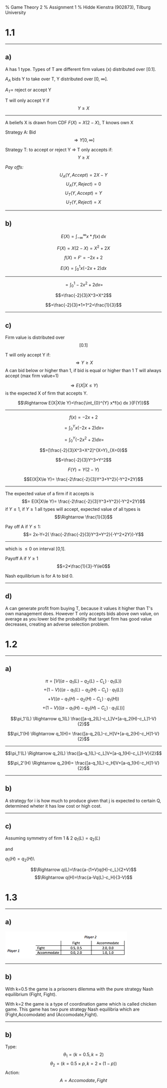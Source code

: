 % Game Theory 2
% Assignment 1
% Hidde Kienstra (902873), Tilburg University

1.1 
================

----

a)
----

A has 1 type. Types of T are different firm values (x) distributed over [0.1]. 

$A_A$ bids Y to take over T, Y distributed over [0, $\infty$]. 

$A_T$= reject or accept Y 

T will only accept Y if $$Y\ge X$$

--------

A beliefs X is drawn from CDF $F(X)=X(2-X)$, T knows own X

Strategy A: Bid $$\Rightarrow Y [0, {\infty}]$$

Strategy T: to accept or reject Y $\Rightarrow$ T only accepts if: $$Y\ge X$$

*Pay offs:* 
$$U_A(Y, Accept)=2X-Y$$
$$U_A(Y, Reject)=0$$
$$U_T(Y, Accept)=Y$$
$$U_T(Y, Reject)=X$$

---------

b)
---

$$E(X)= \int^{\infty}_{-\infty} x *f(x) \, dx $$

$$F(X)=X(2-X)=X^2+2X$$

$$f(X)=F'=-2x+2$$

$$E(X)=\int_{0}^{1} x(-2x+2) dx $$

----------

$$=\int_{0}^{1} -2x^2+2 dx= $$

$$=\frac{-2}{3}X^3+X^2$$

$$=\frac{-2}{3}*1+1^2=\frac{1}{3}$$

-----------

c)
---
  
Firm value is distributed over $$[0.1]$$ 


T will only accept Y if: $$\Rightarrow Y\ge X$$
A can bid below or higher than 1, if bid is equal or higher than 1 T will always accept (max firm value=1) 

$$\Rightarrow E(X|X\le Y)$$ is the expected X of firm that accepts Y. 

$$\Rightarrow E(X|X\le Y)=\frac{\int_{0}^{Y} x*f(x) dx }{F(Y)}$$

---------

$$f(x)=-2x+2$$

$$=\int_{0}^{Y} x(-2x+2) dx= $$

$$=\int_{0}^{Y} (-2x^2+2)  dx= $$

$$=[\frac{-2}{3}X^3+X^2]^{X=Y}_{X=0}$$

$$=\frac{-2}{3}Y^3+Y^2$$

$$F(Y)=Y(2-Y)$$

$$E(X|X\le Y)= \frac{-2\frac{-2}{3}Y^3+Y^2}{-Y^2+2Y}$$

--------

The expected value of a firm if it accepts is $$= E(X|X\le Y)= \frac{-2\frac{-2}{3}Y^3+Y^2}{-Y^2+2Y}$$ if $Y\le 1$, if $Y\ge 1$ all types will accept, expected value of all types is $$\Rightarrow \frac{1}{3}$$ 

Pay off A if $Y\le 1:$ $$= 2x-Y=2( \frac{-2\frac{-2}{3}Y^3+Y^2}{-Y^2+2Y})-Y$$

-----

which is $\le0$ on interval [0,1]. 

Payoff A if $Y\ge1$ $$=2*\frac{1}{3}-Y\le0$$

Nash equilibrium is for A to bid 0. 

------

d)
---

A can generate profit from buying T, because it values it higher than T's own management does. However T only accepts bids above own value, on average as you lower bid the probability that target firm has good value decreases, creating an adverse selection problem. 



1.2
==========

-----

a)
---

$$\pi=[V((a-q_1(L)-q_2(L)-C_L)\cdot q_1(L))$$
$$+(1-V)((a-q_1(L)-q_2(H)-C_L)\cdot q_1(L))$$
$$+V((a-q_1(H)-q_2(H)-C_L)\cdot q_1(H))$$
$$+(1-V)((a-q_1(H)-q_2(H)-C_L)\cdot q_1(L))]$$

$$\pi_1'(L) \Rightarrow q_1(L) \frac{[a-q_2(L)-c_L]V+[a-q_2(H)-c_L]1-V}{2}$$

$$\pi_1'(H) \Rightarrow q_1(H)= \frac{[a-q_2(L)-c_H]V+[a-q_2(H)-c_H]1-V}{2}$$

----

$$\pi_1'(L) \Rightarrow q_2(L) \frac{[a-q_1(L)-c_L]V+[a-q_1(H)-c_L]1-V}{2}$$

$$\pi_2'(H) \Rightarrow q_2(H)= \frac{[a-q_1(L)-c_H]V+[a-q_1(H)-c_H]1-V}{2}$$

----

b)
---

A strategy for i is how much to produce given that j is expected to certain Q, determined wheter it has low cost or high cost. 

------

c)
---

Assuming symmetry of firm 1 & 2
$q_1(L)=q_2(L)$

and

$q_1(H)=q_2(H)$\

$$\Rightarrow q(L)=\frac{a-(1+V)q(H)-c_L}{2+V}$$
$$\Rightarrow q(H)=\frac{a-Vq(L)-c_H}{3-V}$$



1.3 
===============

----

a)
----

![](Schermafbeelding.png)

------

b)
---

With k=0.5 the game is a prisoners dilemma with the pure strategy Nash equilibrium (Fight, Fight). 

With k=2 the game is a type of coordination game which is called chicken game. This game has two pure strategy Nash equilibria which are (Fight,Accomodate) and (Accomodate,Fight). 

------

b)
---

Type: $$\theta_1=(k=0.5,k=2)$$
$$\theta_2=(k=0.5\times p,k=2\times(1-p))$$
Action: $$A={Accomodate,Fight}$$














	

 